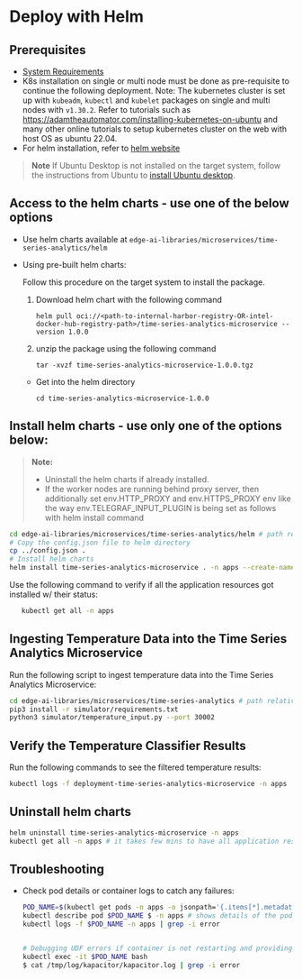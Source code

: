# Deploy with Helm

## Prerequisites

- [System Requirements](system-requirements.md)
-  K8s installation on single or multi node must be done as pre-requisite to continue the following deployment. Note: The kubernetes cluster is set up with `kubeadm`, `kubectl` and `kubelet` packages on single and multi nodes with `v1.30.2`.
  Refer to tutorials such as <https://adamtheautomator.com/installing-kubernetes-on-ubuntu> and many other
  online tutorials to setup kubernetes cluster on the web with host OS as ubuntu 22.04.
- For helm installation, refer to [helm website](https://helm.sh/docs/intro/install/)

> **Note**
> If Ubuntu Desktop is not installed on the target system, follow the instructions from Ubuntu to [install Ubuntu desktop](https://ubuntu.com/tutorials/install-ubuntu-desktop).

## Access to the helm charts - use one of the below options

- Use helm charts available at `edge-ai-libraries/microservices/time-series-analytics/helm`

- Using pre-built helm charts:

    Follow this procedure on the target system to install the package.

    1. Download helm chart with the following command

        `helm pull oci://<path-to-internal-harbor-registry-OR-intel-docker-hub-registry-path>/time-series-analytics-microservice --version 1.0.0`

    2. unzip the package using the following command

        `tar -xvzf time-series-analytics-microservice-1.0.0.tgz`

    - Get into the helm directory

        `cd time-series-analytics-microservice-1.0.0`

## Install helm charts - use only one of the options below:

> **Note:**
> -  Uninstall the helm charts if already installed.
> -  If the worker nodes are running behind proxy server, then additionally set env.HTTP_PROXY and env.HTTPS_PROXY env like the way env.TELEGRAF_INPUT_PLUGIN is being set as follows with helm install command

```bash
cd edge-ai-libraries/microservices/time-series-analytics/helm # path relative to git clone folder
# Copy the config.json file to helm directory
cp ../config.json .
# Install helm charts
helm install time-series-analytics-microservice . -n apps --create-namespace
```

Use the following command to verify if all the application resources got installed w/ their status:

```bash
   kubectl get all -n apps
```

## Ingesting Temperature Data into the Time Series Analytics Microservice

Run the following script to ingest temperature data into the Time Series Analytics Microservice:

```sh
cd edge-ai-libraries/microservices/time-series-analytics # path relative to git clone folder
pip3 install -r simulator/requirements.txt
python3 simulator/temperature_input.py --port 30002
```

## Verify the Temperature Classifier Results

Run the following commands to see the filtered temperature results:


``` bash
kubectl logs -f deployment-time-series-analytics-microservice -n apps
```

## Uninstall helm charts

```bash
helm uninstall time-series-analytics-microservice -n apps
kubectl get all -n apps # it takes few mins to have all application resources cleaned up
```

## Troubleshooting

- Check pod details or container logs to catch any failures:
 
  ```bash
  POD_NAME=$(kubectl get pods -n apps -o jsonpath='{.items[*].metadata.name}' | tr ' ' '\n' | grep deployment-time-series-analytics-microservice | head -n 1)
  kubectl describe pod $POD_NAME $ -n apps # shows details of the pod
  kubectl logs -f $POD_NAME -n apps | grep -i error


  # Debugging UDF errors if container is not restarting and providing expected results
  kubectl exec -it $POD_NAME bash
  $ cat /tmp/log/kapacitor/kapacitor.log | grep -i error
  ```